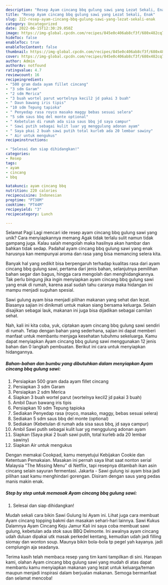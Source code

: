 ```yaml
---
description: "Resep Ayam cincang bbq gulung sawi yang Lezat Sekali, Enak"
title: "Resep Ayam cincang bbq gulung sawi yang Lezat Sekali, Enak"
slug: 222-resep-ayam-cincang-bbq-gulung-sawi-yang-lezat-sekali-enak
category: Uncategorized
date: 2022-06-15T12:30:29.050Z
image: https://img-global.cpcdn.com/recipes/845e0c406ab8cf3f/680x482cq70/ayam-cincang-bbq-gulung-sawi-foto-resep-utama.jpg
hideToc: false
enableToc: true
enableTocContent: false
thumbnail: https://img-global.cpcdn.com/recipes/845e0c406ab8cf3f/680x482cq70/ayam-cincang-bbq-gulung-sawi-foto-resep-utama.jpg
cover: https://img-global.cpcdn.com/recipes/845e0c406ab8cf3f/680x482cq70/ayam-cincang-bbq-gulung-sawi-foto-resep-utama.jpg
author: Admin
authorAv: notfound
ratingvalue: 4.7
reviewcount: 16
recipeingredient:
- "500 gram dada ayam fillet cincang"
- "3 sdm Garam"
- "2 sdm Merica"
- "3 buah wortel parut wortelnya kecil2 jd pakai 3 buah"
- " Daun bawang iris tipis"
- "10 sdm Tepung tapioka"
- " Penyedap rasa royco masako maggy bebas sesuai selera"
- "5 sdm saus bbq del monte optional"
- " Kebetulan di rumah ada sisa saus bbq jd saya campur"
- " Sawi putih sebagai kulit luar yg menggulung adonan ayam"
- " Saya pkai 2 buah sawi putih total kurleb ada 20 lembar sawiny"
- " Air untuk mengukus"
recipeinstructions:

- "Selesai dan siap dihidangkan!"
categories:
- Resep
tags:
- ayam
- cincang
- bbq

katakunci: ayam cincang bbq 
nutrition: 220 calories
recipecuisine: Indonesian
preptime: "PT30M"
cooktime: "PT44M"
recipeyield: "3"
recipecategory: Lunch

---
```



Selamat Pagi Lagi mencari ide resep ayam cincang bbq gulung sawi yang unik? Cara menyiapkannya memang Agak tidak terlalu sulit namun tidak gampang juga. Kalau salah mengolah maka hasilnya akan hambar dan bahkan tidak sedap. Padahal ayam cincang bbq gulung sawi yang enak harusnya kan mempunyai aroma dan rasa yang bisa memancing selera kita.


Banyak hal yang sedikit bisa berpengaruh terhadap kualitas rasa dari ayam cincang bbq gulung sawi, pertama dari jenis bahan, selanjutnya pemilihan bahan segar dan bagus, hingga cara mengolah dan menghidangkannya. Tak perlu bingung jika ingin menyiapkan ayam cincang bbq gulung sawi yang enak di rumah, karena asal sudah tahu caranya maka hidangan ini mampu menjadi suguhan spesial.

Sawi gulung ayam bisa menjadi pilihan makanan yang sehat dan lezat. Biasanya sajian ini dinikmati untuk makan siang bersama keluarga. Selain disajikan sebagai lauk, makanan ini juga bisa dijadikan sebagai camilan sehat.


Nah, kali ini kita coba, yuk, ciptakan ayam cincang bbq gulung sawi sendiri di rumah. Tetap dengan bahan yang sederhana, sajian ini dapat memberi manfaat untuk membantu menjaga kesehatan tubuhmu sekeluarga. Kamu dapat menyiapkan Ayam cincang bbq gulung sawi menggunakan 12 jenis bahan dan 0 langkah pembuatan. Berikut ini cara untuk menyiapkan hidangannya.

<!--inarticleads1-->

##### Bahan-bahan dan bumbu yang dibutuhkan dalam menyiapkan Ayam cincang bbq gulung sawi:

1. Persiapkan 500 gram dada ayam fillet cincang
1. Persiapkan 3 sdm Garam
1. Persiapkan 2 sdm Merica
1. Siapkan 3 buah wortel parut (wortelnya kecil2 jd pakai 3 buah)
1. Ambil  Daun bawang iris tipis
1. Persiapkan 10 sdm Tepung tapioka
1. Sediakan  Penyedap rasa (royco, masako, maggy, bebas sesuai selera)
1. Sediakan 5 sdm saus bbq del monte (optional)
1. Sediakan  (Kebetulan di rumah ada sisa saus bbq, jd saya campur)
1. Ambil  Sawi putih sebagai kulit luar yg menggulung adonan ayam
1. Siapkan  (Saya pkai 2 buah sawi putih, total kurleb ada 20 lembar sawiny)
1. Siapkan  Air untuk mengukus


Dengan memakai Cookpad, kamu menyetujui Kebijakan Cookie dan Ketentuan Pemakaian. Masakan ini pernah saya lihat saat nonton serial Malaysia &#34;The Missing Menu&#34; di Netflix, tapi resepnya ditambah ikan asin cincang selain sayuran fermentasi. Jakarta - Sawi gulung isi ayam bisa jadi pilihan saat kamu menghindari gorengan. Disiram dengan saus yang pedas manis makin enak. 

<!--inarticleads2-->

##### Step by step untuk memasak Ayam cincang bbq gulung sawi:


1. Selesai dan siap dihidangkan!

Mudah sekali cara bikin Sawi Gulung Isi Ayam ini. Lihat juga cara membuat Ayam cincang topping bakmi dan masakan sehari-hari lainnya. Sawi Kukus Dalamnya Ayam Cincang Keju Jamur Kali ini saya coba membuat sawi gulung, kebetulan ada stok saus BBQ Delmonte. Ini awalnya ayam cincang udah duluan dipakai utk masak perkedel kentang, kemudian udah jadi filling siomay dan wonton soup. Maunya bikin bola-bola tp pegel yah kayanya. jadi cemplungin aja seadanya. 

Terima kasih telah membaca resep yang tim kami tampilkan di sini. Harapan kami, olahan Ayam cincang bbq gulung sawi yang mudah di atas dapat membantu kamu menyiapkan makanan yang lezat untuk keluarga/teman maupun menjadi inspirasi dalam berjualan makanan. Semoga bermanfaat dan selamat mencoba!
